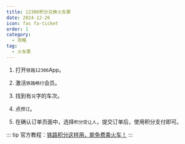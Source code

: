 ```yaml
---
title: 12306积分兑换火车票
date: 2024-12-26
icon: fas fa-ticket
order: 1
category:
  - 攻略
tag:
  - 火车票
---
```

1. 打开`铁路12306`App。

2. 激活`铁路畅行`会员。

3. 找到有`兑`字的车次。

4. 点`预订`。

5. 在确认订单页面中，选择`积分受让人`，提交订单后，使用积分支付即可。


::: tip
官方教程：[铁路积分这样用，能免费乘火车！](https://mp.weixin.qq.com/s/Iyp6uNlbpijyxjRcieNjGA)
:::